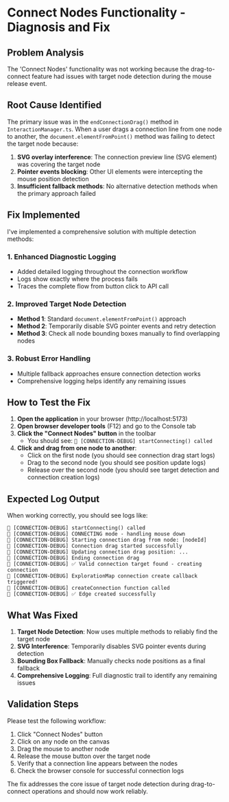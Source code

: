 # Connect Nodes Functionality - Diagnosis and Fix

## Problem Analysis

The 'Connect Nodes' functionality was not working because the drag-to-connect feature had issues with target node detection during the mouse release event.

## Root Cause Identified

The primary issue was in the `endConnectionDrag()` method in `InteractionManager.ts`. When a user drags a connection line from one node to another, the `document.elementFromPoint()` method was failing to detect the target node because:

1. **SVG overlay interference**: The connection preview line (SVG element) was covering the target node
2. **Pointer events blocking**: Other UI elements were intercepting the mouse position detection
3. **Insufficient fallback methods**: No alternative detection methods when the primary approach failed

## Fix Implemented

I've implemented a comprehensive solution with multiple detection methods:

### 1. Enhanced Diagnostic Logging
- Added detailed logging throughout the connection workflow
- Logs show exactly where the process fails
- Traces the complete flow from button click to API call

### 2. Improved Target Node Detection
- **Method 1**: Standard `document.elementFromPoint()` approach
- **Method 2**: Temporarily disable SVG pointer events and retry detection
- **Method 3**: Check all node bounding boxes manually to find overlapping nodes

### 3. Robust Error Handling
- Multiple fallback approaches ensure connection detection works
- Comprehensive logging helps identify any remaining issues

## How to Test the Fix

1. **Open the application** in your browser (http://localhost:5173)
2. **Open browser developer tools** (F12) and go to the Console tab
3. **Click the "Connect Nodes" button** in the toolbar
   - You should see: `🔗 [CONNECTION-DEBUG] startConnecting() called`
4. **Click and drag from one node to another**:
   - Click on the first node (you should see connection drag start logs)
   - Drag to the second node (you should see position update logs)
   - Release over the second node (you should see target detection and connection creation logs)

## Expected Log Output

When working correctly, you should see logs like:
```
🔗 [CONNECTION-DEBUG] startConnecting() called
🔗 [CONNECTION-DEBUG] CONNECTING mode - handling mouse down
🔗 [CONNECTION-DEBUG] Starting connection drag from node: [nodeId]
🔗 [CONNECTION-DEBUG] Connection drag started successfully
🔗 [CONNECTION-DEBUG] Updating connection drag position: ...
🔗 [CONNECTION-DEBUG] Ending connection drag
🔗 [CONNECTION-DEBUG] ✅ Valid connection target found - creating connection
🔗 [CONNECTION-DEBUG] ExplorationMap connection create callback triggered!
🔗 [CONNECTION-DEBUG] createConnection function called
🔗 [CONNECTION-DEBUG] ✅ Edge created successfully
```

## What Was Fixed

1. **Target Node Detection**: Now uses multiple methods to reliably find the target node
2. **SVG Interference**: Temporarily disables SVG pointer events during detection
3. **Bounding Box Fallback**: Manually checks node positions as a final fallback
4. **Comprehensive Logging**: Full diagnostic trail to identify any remaining issues

## Validation Steps

Please test the following workflow:
1. Click "Connect Nodes" button
2. Click on any node on the canvas
3. Drag the mouse to another node
4. Release the mouse button over the target node
5. Verify that a connection line appears between the nodes
6. Check the browser console for successful connection logs

The fix addresses the core issue of target node detection during drag-to-connect operations and should now work reliably.